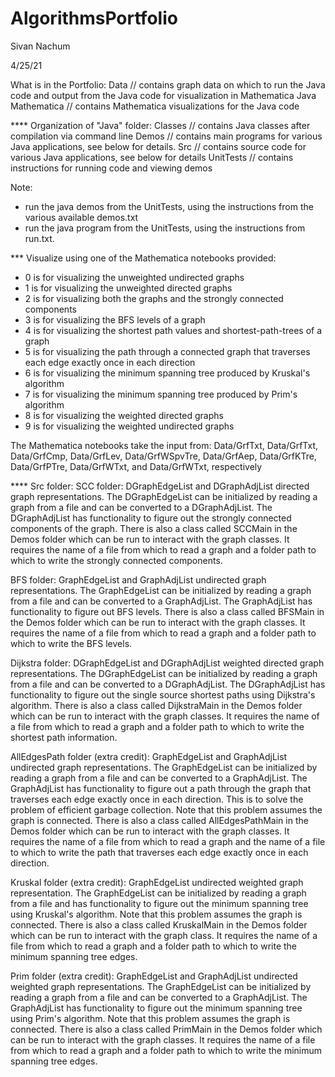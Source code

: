 # AlgorithmsPortfolio
Sivan Nachum

4/25/21

What is in the Portfolio:
Data // contains graph data on which to run the Java code and output from the Java code for visualization in Mathematica
Java
Mathematica // contains Mathematica visualizations for the Java code


**** Organization of "Java" folder:
Classes // contains Java classes after compilation via command line
Demos // contains main programs for various Java applications, see below for details.
Src // contains source code for various Java applications, see below for details
UnitTests // contains instructions for running code and viewing demos

Note: 
- run the java demos from the UnitTests, using the instructions from the various available demos.txt
- run the java program from the UnitTests, using the instructions from run.txt.

*** Visualize using one of the Mathematica notebooks provided:
- 0 is for visualizing the unweighted undirected graphs
- 1 is for visualizing the unweighted directed graphs
- 2 is for visualizing both the graphs and the strongly connected components
- 3 is for visualizing the BFS levels of a graph
- 4 is for visualizing the shortest path values and shortest-path-trees of a graph
- 5 is for visualizing the path through a connected graph that traverses each edge exactly once in each direction
- 6 is for visualizing the minimum spanning tree produced by Kruskal's algorithm
- 7 is for visualizing the minimum spanning tree produced by Prim's algorithm
- 8 is for visualizing the weighted directed graphs
- 9 is for visualizing the weighted undirected graphs

The Mathematica notebooks take the input from:
Data/GrfTxt, Data/GrfTxt, Data/GrfCmp, Data/GrfLev, Data/GrfWSpvTre, Data/GrfAep, 
Data/GrfKTre, Data/GrfPTre, Data/GrfWTxt, and Data/GrfWTxt, respectively


**** Src folder:
SCC folder:
DGraphEdgeList and DGraphAdjList directed graph representations. 
The DGraphEdgeList can be initialized by reading a graph from a file and can be converted to a DGraphAdjList. 
The DGraphAdjList has functionality to figure out the strongly connected components of the graph.
There is also a class called SCCMain in the Demos folder which can be run to interact with the graph classes.
It requires the name of a file from which to read a graph and a folder path to which to write the strongly connected components.

BFS folder:
GraphEdgeList and GraphAdjList undirected graph representations. 
The GraphEdgeList can be initialized by reading a graph from a file and can be converted to a GraphAdjList. 
The GraphAdjList has functionality to figure out BFS levels.
There is also a class called BFSMain in the Demos folder which can be run to interact with the graph classes.
It requires the name of a file from which to read a graph and a folder path to which to write the BFS levels.

Dijkstra folder:
DGraphEdgeList and DGraphAdjList weighted directed graph representations. 
The DGraphEdgeList can be initialized by reading a graph from a file and can be converted to a DGraphAdjList. 
The DGraphAdjList has functionality to figure out the single source shortest paths using Dijkstra's algorithm.
There is also a class called DijkstraMain in the Demos folder which can be run to interact with the graph classes.
It requires the name of a file from which to read a graph and a folder path to which to write the shortest path information.

AllEdgesPath folder (extra credit):
GraphEdgeList and GraphAdjList undirected graph representations. 
The GraphEdgeList can be initialized by reading a graph from a file and can be converted to a GraphAdjList. 
The GraphAdjList has functionality to figure out a path through the graph that traverses each edge exactly once in each direction.
This is to solve the problem of efficient garbage collection. Note that this problem assumes the graph is connected.
There is also a class called AllEdgesPathMain in the Demos folder which can be run to interact with the graph classes.
It requires the name of a file from which to read a graph and 
the name of a file to which to write the path that traverses each edge exactly once in each direction.

Kruskal folder (extra credit):
GraphEdgeList undirected weighted graph representation. 
The GraphEdgeList can be initialized by reading a graph from a file and
has functionality to figure out the minimum spanning tree using Kruskal's algorithm.
Note that this problem assumes the graph is connected.
There is also a class called KruskalMain in the Demos folder which can be run to interact with the graph class.
It requires the name of a file from which to read a graph and a folder path to which to write the minimum spanning tree edges.

Prim folder (extra credit):
GraphEdgeList and GraphAdjList undirected weighted graph representations. 
The GraphEdgeList can be initialized by reading a graph from a file and can be converted to a GraphAdjList. 
The GraphAdjList has functionality to figure out the minimum spanning tree using Prim's algorithm.
Note that this problem assumes the graph is connected.
There is also a class called PrimMain in the Demos folder which can be run to interact with the graph classes.
It requires the name of a file from which to read a graph and a folder path to which to write the minimum spanning tree edges.
